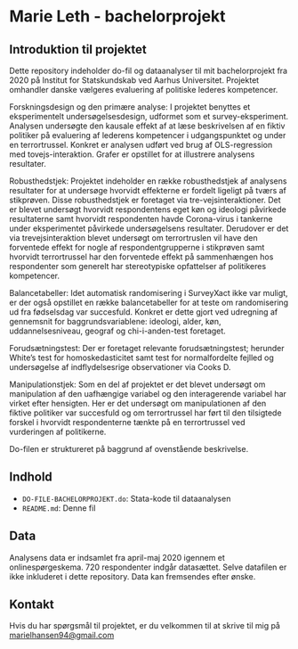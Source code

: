 # Marie Leth - bachelorprojekt
## Introduktion til projektet
Dette repository indeholder do-fil og dataanalyser til mit bachelorprojekt fra 2020 på Institut for Statskundskab ved Aarhus Universitet. Projektet omhandler danske vælgeres evaluering af politiske lederes kompetencer.

Forskningsdesign og den primære analyse: I projektet benyttes et eksperimentelt undersøgelsesdesign, udformet som et survey-eksperiment. Analysen undersøgte den kausale effekt af at læse beskrivelsen af en fiktiv politiker på evaluering af lederens kompetencer i udgangspunktet og under en terrortrussel. Konkret er analysen udført ved brug af OLS-regression med tovejs-interaktion. Grafer er opstillet for at illustrere analysens resultater. 

Robusthedstjek: Projektet indeholder en række robusthedstjek af analysens resultater for at undersøge hvorvidt effekterne er fordelt ligeligt på tværs af stikprøven. Disse robusthedstjek er foretaget via tre-vejsinteraktioner. Det er blevet undersøgt hvorvidt respondentens eget køn og ideologi påvirkede resultaterne samt hvorvidt respondenten havde Corona-virus i tankerne under eksperimentet påvirkede undersøgelsens resultater. Derudover er det via trevejsinteraktion blevet undersøgt om terrortruslen vil have den forventede effekt for nogle af respondentgrupperne i stikprøven samt hvorvidt terrortrussel har den forventede effekt på sammenhængen hos respondenter som generelt har stereotypiske opfattelser af politikeres kompetencer.

Balancetabeller: Idet automatisk randomisering i SurveyXact ikke var muligt, er der også opstillet en række balancetabeller for at teste om randomisering ud fra fødselsdag var succesfuld. Konkret er dette gjort ved udregning af gennemsnit for baggrundsvariablene: ideologi, alder, køn, uddannelsesniveau, geograf og chi-i-anden-test foretaget. 

Forudsætningstest: Der er foretaget relevante forudsætningstest; herunder White’s test for homoskedasticitet samt test for normalfordelte fejlled og undersøgelse af indflydelsesrige observationer via Cooks D.

Manipulationstjek: Som en del af projektet er det blevet undersøgt om manipulation af den uafhængige variabel og den interagerende variabel har virket efter hensigten. Her er det undersøgt om manipulationen af den fiktive politiker var succesfuld og om terrortrussel har ført til den tilsigtede forskel i hvorvidt respondenterne tænkte på en terrortrussel ved vurderingen af politikerne. 

Do-filen er struktureret på baggrund af ovenstående beskrivelse.

## Indhold
- `DO-FILE-BACHELORPROJEKT.do`: Stata-kode til dataanalysen
- `README.md`: Denne fil

 ## Data
Analysens data er indsamlet fra april-maj 2020 igennem et onlinespørgeskema. 720 respondenter indgår datasættet. Selve datafilen er ikke inkluderet i dette repository. Data kan fremsendes efter ønske. 

## Kontakt
Hvis du har spørgsmål til projektet, er du velkommen til at skrive til mig på marielhansen94@gmail.com
  
